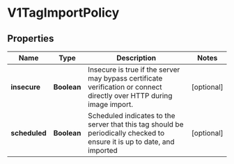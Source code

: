 
# V1TagImportPolicy

## Properties
Name | Type | Description | Notes
------------ | ------------- | ------------- | -------------
**insecure** | **Boolean** | Insecure is true if the server may bypass certificate verification or connect directly over HTTP during image import. |  [optional]
**scheduled** | **Boolean** | Scheduled indicates to the server that this tag should be periodically checked to ensure it is up to date, and imported |  [optional]



